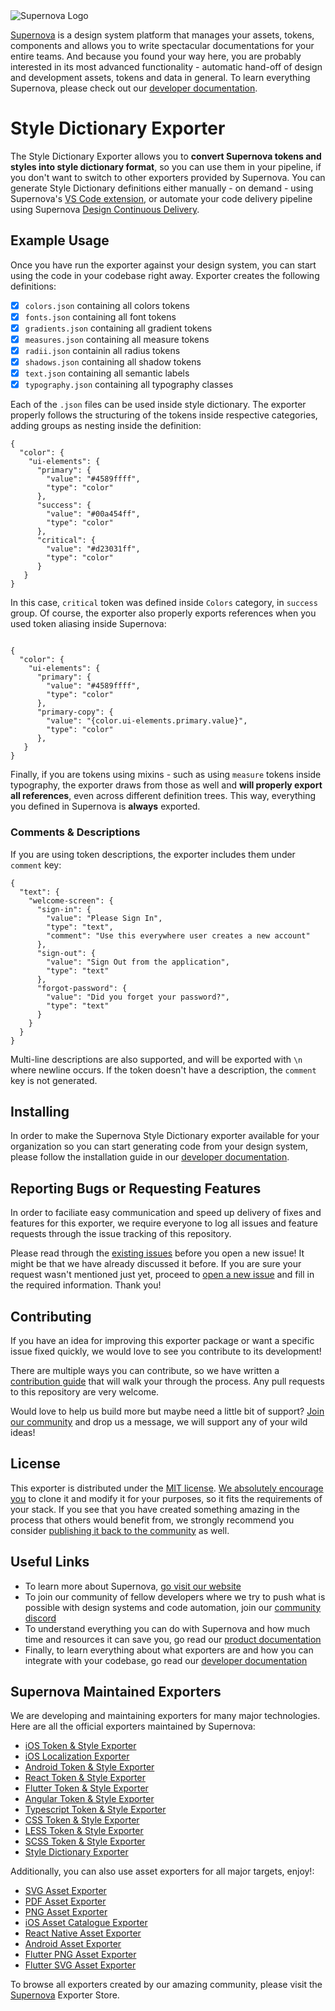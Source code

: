 <img src="https://github.com/Supernova-Studio/exporter-style-dictionary/blob/master/readme-icon.png?raw=true" alt="Supernova Logo" style="max-width:100%;">

[Supernova](https://supernova.io) is a design system platform that manages your assets, tokens, components and allows you to write spectacular documentations for your entire teams. And because you found your way here, you are probably interested in its most advanced functionality - automatic hand-off of design and development assets, tokens and data in general. To learn everything Supernova, please check out our [developer documentation](https://developers.supernova.io/).

# Style Dictionary Exporter

The Style Dictionary Exporter allows you to **convert Supernova tokens and styles into style dictionary format**, so you can use them in your pipeline, if you don't want to switch to other exporters provided by Supernova. You can generate Style Dictionary definitions either manually - on demand - using Supernova's [VS Code extension](https://marketplace.visualstudio.com/items?itemName=SupernovaIO.pulsar-vsc-extension), or automate your code delivery pipeline using Supernova [Design Continuous Delivery](https://supernova.io/automated-code-delivery).


## Example Usage

Once you have run the exporter against your design system, you can start using the code in your codebase right away. Exporter creates the following definitions:

- [x] `colors.json` containing all colors tokens
- [x] `fonts.json` containing all font tokens
- [x] `gradients.json` containing all gradient tokens
- [x] `measures.json` containing all measure tokens
- [x] `radii.json` containin all radius tokens
- [x] `shadows.json` containing all shadow tokens
- [x] `text.json` containing all semantic labels
- [x] `typography.json` containing all typography classes

Each of the `.json` files can be used inside style dictionary. The exporter properly follows the structuring of the tokens inside respective categories, adding groups as nesting inside the definition:

```
{
  "color": {
    "ui-elements": {
      "primary": {
        "value": "#4589ffff",
        "type": "color"
      },
      "success": {
        "value": "#00a454ff",
        "type": "color"
      },
      "critical": {
        "value": "#d23031ff",
        "type": "color"
      }
   }
}
```

In this case, `critical` token was defined inside `Colors` category, in `success` group. Of course, the exporter also properly exports references when you used token aliasing inside Supernova:

```

{
  "color": {
    "ui-elements": {
      "primary": {
        "value": "#4589ffff",
        "type": "color"
      },
      "primary-copy": {
        "value": "{color.ui-elements.primary.value}",
        "type": "color"
      },
   }
}
```

Finally, if you are tokens using mixins - such as using `measure` tokens inside typography, the exporter draws from those as well and **will properly export all references**, even across different definition trees. This way, everything you defined in Supernova is **always** exported.

### Comments & Descriptions

If you are using token descriptions, the exporter includes them under `comment` key:

```
{
  "text": {
    "welcome-screen": {
      "sign-in": {
        "value": "Please Sign In",
        "type": "text",
        "comment": "Use this everywhere user creates a new account"
      },
      "sign-out": {
        "value": "Sign Out from the application",
        "type": "text"
      },
      "forgot-password": {
        "value": "Did you forget your password?",
        "type": "text"
      }
    }
  }
}
```

Multi-line descriptions are also supported, and will be exported with `\n` where newline occurs. If the token doesn't have a description, the `comment` key is not generated.


## Installing

In order to make the Supernova Style Dictionary exporter available for your organization so you can start generating code from your design system, please follow the installation guide in our [developer documentation](https://developers.supernova.io/using-exporters/installing-exporters).


## Reporting Bugs or Requesting Features

In order to faciliate easy communication and speed up delivery of fixes and features for this exporter, we require everyone to log all issues and feature requests through the issue tracking of this repository. 

Please read through the [existing issues](../../issues) before you open a new issue! It might be that we have already discussed it before. If you are sure your request wasn't mentioned just yet, proceed to [open a new issue](../../issues) and fill in the required information. Thank you!


## Contributing

If you have an idea for improving this exporter package or want a specific issue fixed quickly, we would love to see you contribute to its development!  

There are multiple ways you can contribute, so we have written a [contribution guide](https://developers.supernova.io/building-exporters/contribution-and-requests) that will walk your through the process. Any pull requests to this repository are very welcome. 

Would love to help us build more but maybe need a little bit of support? [Join our community](https://community.supernova.io) and drop us a message, we will support any of your wild ideas!


## License

This exporter is distributed under the [MIT license](./LICENSE.md). [We absolutely encourage you](https://developers.supernova.io/building-exporters/cloning-exporters) to clone it and modify it for your purposes, so it fits the requirements of your stack. If you see that you have created something amazing in the process that others would benefit from, we strongly recommend you consider [publishing it back to the community](https://developers.supernova.io/building-exporters/sharing-exporters-with-others) as well.


## Useful Links

- To learn more about Supernova, [go visit our website](https://supernova.io)
- To join our community of fellow developers where we try to push what is possible with design systems and code automation, join our [community discord](https://community.supernova.io)
- To understand everything you can do with Supernova and how much time and resources it can save you, go read our [product documentation](https://learn.supernova.io/)
- Finally, to learn everything about what exporters are and how you can integrate with your codebase, go read our [developer documentation](https://developers.supernova.io/)


## Supernova Maintained Exporters

We are developing and maintaining exporters for many major technologies. Here are all the official exporters maintained by Supernova:

- [iOS Token & Style Exporter](https://github.com/Supernova-Studio/exporter-ios)
- [iOS Localization Exporter](https://github.com/Supernova-Studio/exporter-ios-localization)
- [Android Token & Style Exporter](https://github.com/Supernova-Studio/exporter-android)
- [React Token & Style Exporter](https://github.com/Supernova-Studio/exporter-react)
- [Flutter Token & Style Exporter](https://github.com/Supernova-Studio/exporter-flutter)
- [Angular Token & Style Exporter](https://github.com/Supernova-Studio/exporter-angular)
- [Typescript Token & Style Exporter](https://github.com/Supernova-Studio/exporter-typescript)
- [CSS Token & Style Exporter](https://github.com/Supernova-Studio/exporter-css)
- [LESS Token & Style Exporter](https://github.com/Supernova-Studio/exporter-less)
- [SCSS Token & Style Exporter](https://github.com/Supernova-Studio/exporter-scss)
- [Style Dictionary Exporter](https://github.com/Supernova-Studio/exporter-style-dictionary)

Additionally, you can also use asset exporters for all major targets, enjoy!:

- [SVG Asset Exporter](https://github.com/Supernova-Studio/exporter-svg-assets)
- [PDF Asset Exporter](https://github.com/Supernova-Studio/exporter-pdf-assets)
- [PNG Asset Exporter](https://github.com/Supernova-Studio/exporter-png-assets)
- [iOS Asset Catalogue Exporter](https://github.com/Supernova-Studio/exporter-ios-asset-catalogue)
- [React Native Asset Exporter](https://github.com/Supernova-Studio/exporter-react-native-assets)
- [Android Asset Exporter](https://github.com/Supernova-Studio/exporter-android-assets)
- [Flutter PNG Asset Exporter](https://github.com/Supernova-Studio/exporter-flutter-png-assets)
- [Flutter SVG Asset Exporter](https://github.com/Supernova-Studio/exporter-flutter-svg-assets)

To browse all exporters created by our amazing community, please visit the [Supernova](https://supernova.io) Exporter Store. 
